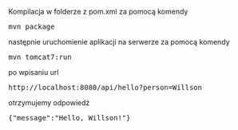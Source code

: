 Kompilacja w folderze z pom.xml za pomocą komendy
<pre>mvn package</pre>

następnie uruchomienie aplikacji na serwerze za pomocą komendy
<pre>mvn tomcat7:run</pre>

po wpisaniu url 
<pre>http://localhost:8080/api/hello?person=Willson</pre>
otrzymujemy odpowiedź
<pre>{"message":"Hello, Willson!"}</pre>
